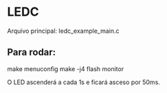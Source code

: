 # LEDC

Arquivo principal: ledc_example_main.c

## Para rodar:

make menuconfig
make -j4 flash monitor

O LED ascenderá a cada 1s e ficará asceso por 50ms.




